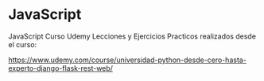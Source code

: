 # JavaScript
JavaScript Curso Udemy
Lecciones y Ejercicios Practicos realizados desde el curso:

https://www.udemy.com/course/universidad-python-desde-cero-hasta-experto-django-flask-rest-web/
